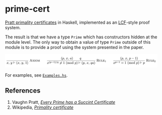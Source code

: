 # prime-cert

[Pratt primality certificates](http://boole.stanford.edu/pub/SucCert.pdf)
in Haskell, implemented as an [LCF](https://en.wikipedia.org/wiki/Logic_for_Computable_Functions)-style proof system.

The result is that we have a type `Prime` which has constructors hidden at the
module level. The only way to obtain a value of type `Prime` outside of this
module is to provide a proof using the system presented in the paper.

![The rules of the proof system](rules.png)

For examples, see [`Examples.hs`](src/Examples.hs).

## References

1. Vaughn Pratt, [*Every Prime has a Succint Certificate*](http://boole.stanford.edu/pub/SucCert.pdf)
2. Wikipedia, [*Primality certificate*](https://en.wikipedia.org/wiki/Primality_certificate)
